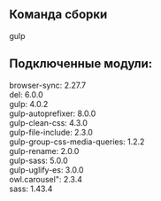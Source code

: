 ## Команда сборки

gulp

## Подключенные модули:
    
browser-sync: 2.27.7  
del: 6.0.0  
gulp: 4.0.2  
gulp-autoprefixer: 8.0.0  
gulp-clean-css: 4.3.0  
gulp-file-include: 2.3.0  
gulp-group-css-media-queries: 1.2.2  
gulp-rename: 2.0.0  
gulp-sass: 5.0.0  
gulp-uglify-es: 3.0.0  
owl.carousel": 2.3.4   
sass: 1.43.4
